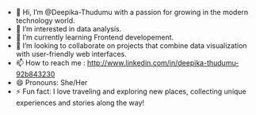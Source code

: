 - 👋 Hi, I’m @Deepika-Thudumu with a passion for growing in the modern technology world. 
- 👀 I’m interested in data analysis.
- 🌱 I’m currently learning Frontend developement.
- 💞️ I’m looking to collaborate on projects that combine data visualization with user-friendly web interfaces.
- 📫 How to reach me : http://www.linkedin.com/in/deepika-thudumu-92b843230
- 😄 Pronouns: She/Her
- ⚡ Fun fact: I love traveling and exploring new places, collecting unique experiences and stories along the way!

<!---
Deepika-Thudumu/Deepika-Thudumu is a ✨ special ✨ repository because its `README.md` (this file) appears on your GitHub profile.
You can click the Preview link to take a look at your changes.
--->
